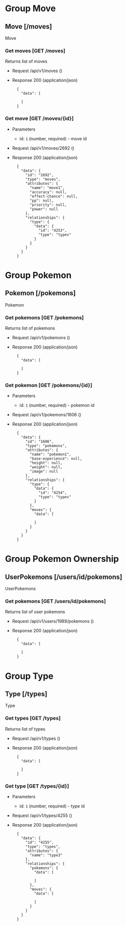 <!-- include(/home/drago/ruby/pokebattles/spec/support/
      api_doc/v1/markdown_descriptions/api.md) -->

# Group Move



## Move [/moves]

Move
### Get moves [GET /moves]

Returns list of moves


+ Request /api/v1/moves ()
+ Response 200 (application/json)

        {
          "data": [
        
          ]
        }
### Get move [GET /moves/{id}]



+ Parameters
    + id: `1` (number, required) - move id

+ Request /api/v1/moves/2692 ()
+ Response 200 (application/json)

        {
          "data": {
            "id": "2692",
            "type": "moves",
            "attributes": {
              "name": "move1",
              "accuracy": null,
              "effect-chance": null,
              "pp": null,
              "priority": null,
              "power": null
            },
            "relationships": {
              "type": {
                "data": {
                  "id": "4253",
                  "type": "types"
                }
              }
            }
          }
        }

# Group Pokemon



## Pokemon [/pokemons]

Pokemon
### Get pokemons [GET /pokemons]

Returns list of pokemons


+ Request /api/v1/pokemons ()
+ Response 200 (application/json)

        {
          "data": [
        
          ]
        }
### Get pokemon [GET /pokemons/{id}]



+ Parameters
    + id: `1` (number, required) - pokemon id

+ Request /api/v1/pokemons/1606 ()
+ Response 200 (application/json)

        {
          "data": {
            "id": "1606",
            "type": "pokemons",
            "attributes": {
              "name": "pokemon1",
              "base-experience": null,
              "height": null,
              "weight": null,
              "image": null
            },
            "relationships": {
              "type": {
                "data": {
                  "id": "4254",
                  "type": "types"
                }
              },
              "moves": {
                "data": [
        
                ]
              }
            }
          }
        }

# Group Pokemon Ownership



## UserPokemons [/users/id/pokemons]

UserPokemons
### Get pokemons [GET /users/id/pokemons]

Returns list of user pokemons


+ Request /api/v1/users/1989/pokemons ()
+ Response 200 (application/json)

        {
          "data": [
        
          ]
        }

# Group Type



## Type [/types]

Type
### Get types [GET /types]

Returns list of types


+ Request /api/v1/types ()
+ Response 200 (application/json)

        {
          "data": [
        
          ]
        }
### Get type [GET /types/{id}]



+ Parameters
    + id: `1` (number, required) - type id

+ Request /api/v1/types/4255 ()
+ Response 200 (application/json)

        {
          "data": {
            "id": "4255",
            "type": "types",
            "attributes": {
              "name": "type3"
            },
            "relationships": {
              "pokemons": {
                "data": [
        
                ]
              },
              "moves": {
                "data": [
        
                ]
              }
            }
          }
        }
